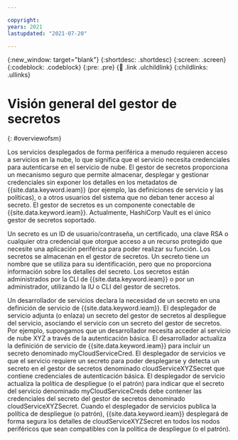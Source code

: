 ```yaml
---

copyright:
years: 2021
lastupdated: "2021-07-20"

---
```


{:new_window: target="blank"}
{:shortdesc: .shortdesc}
{:screen: .screen}
{:codeblock: .codeblock}
{:pre: .pre}
{:child: .link .ulchildlink}
{:childlinks: .ullinks}

# Visión general del gestor de secretos
{: #overviewofsm}

Los servicios desplegados de forma periférica a menudo requieren acceso a servicios en la nube, lo que significa que el servicio necesita credenciales para autenticarse en el servicio de nube. El gestor de secretos proporciona un mecanismo seguro que permite almacenar, desplegar y gestionar credenciales sin exponer los detalles en los metadatos de {{site.data.keyword.ieam}} (por ejemplo, las definiciones de servicio y las políticas), o a otros usuarios del sistema que no deban tener acceso al secreto. El gestor de secretos es un componente conectable de {{site.data.keyword.ieam}}. Actualmente, HashiCorp Vault es el único gestor de secretos soportado.

Un secreto es un ID de usuario/contraseña, un certificado, una clave RSA o cualquier otra credencial que otorgue acceso a un recurso protegido que necesite una aplicación periférica para poder realizar su función. Los secretos se almacenan en el gestor de secretos. Un secreto tiene un nombre que se utiliza para su identificación, pero que no proporciona información sobre los detalles del secreto. Los secretos están administrados por la CLI de {{site.data.keyword.ieam}} o por un administrador, utilizando la IU o CLI del gestor de secretos.

Un desarrollador de servicios declara la necesidad de un secreto en una definición de servicio de {{site.data.keyword.ieam}}. El desplegador de servicio adjunta (o enlaza) un secreto del gestor de secretos al despliegue del servicio, asociando el servicio con un secreto del gestor de secretos. Por ejemplo, supongamos que un desarrollador necesita acceder al servicio de nube XYZ a través de la autenticación básica. El desarrollador actualiza la definición de servicio de {{site.data.keyword.ieam}} para incluir un secreto denominado myCloudServiceCred. El desplegador de servicios ve que el servicio requiere un secreto para poder desplegarse y detecta un secreto en el gestor de secretos denominado cloudServiceXYZSecret que contiene credenciales de autenticación básica. El desplegador de servicio actualiza la política de despliegue (o el patrón) para indicar que el secreto del servicio denominado myCloudServiceCreds debe contener las credenciales del secreto del gestor de secretos denominado cloudServiceXYZSecret. Cuando el desplegador de servicios publica la política de despliegue (o patrón), {{site.data.keyword.ieam}} desplegará de forma segura los detalles de cloudServiceXYZSecret en todos los nodos periféricos que sean compatibles con la política de despliegue (o el patrón).

